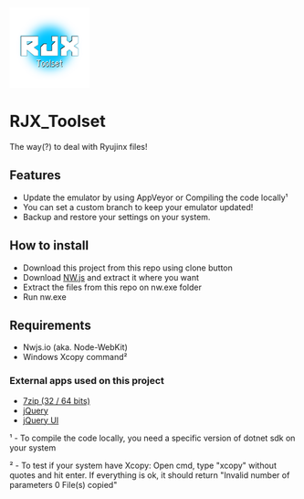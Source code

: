 <img src="https://raw.githubusercontent.com/themitosan/RJX_Toolset/master/App/img/logo.png" width="140" height="140">

# RJX_Toolset
The way(?) to deal with Ryujinx files!

## Features
- Update the emulator by using AppVeyor or Compiling the code locally¹
- You can set a custom branch to keep your emulator updated!
- Backup and restore your settings on your system.

## How to install
- Download this project from this repo using clone button
- Download <a href="https://nwjs.io/" target="_blank">NW.js</a> and extract it where you want
- Extract the files from this repo on nw.exe folder
- Run nw.exe

## Requirements
- Nwjs.io (aka. Node-WebKit)
- Windows Xcopy command²

### External apps used on this project
- <a href="https://www.7-zip.org/">7zip (32 / 64 bits)</a>
- <a href="https://jquery.com/">jQuery</a>
- <a href="https://jqueryui.com/">jQuery UI</a>

¹ - To compile the code locally, you need a specific version of dotnet sdk on your system

² - To test if your system have Xcopy: Open cmd, type "xcopy" without quotes and hit enter. If everything is ok, it should return "Invalid number of parameters 0 File(s) copied"
